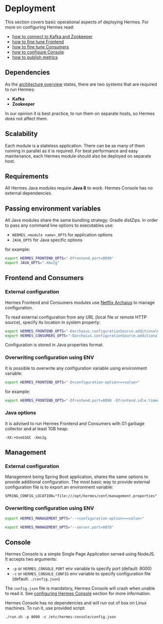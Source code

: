 # Deployment

This section covers basic operational aspects of deploying Hermes. For more on configuring Hermes read:

* [how to connect to Kafka and Zookeeper](/configuration/kafka-and-zookeeper)
* [how to fine tune Frontend](/configuration/frontend-tuning)
* [how to fine tune Consumers](/configuration/consumers-tuning)
* [how to configure Console](/configuration/console)
* [how to publish metrics](/configuration/metrics)

## Dependencies

As the [architecture overview](/overview/architecture) states, there are two systems that are required to run
Hermes:

* **Kafka**
* **Zookeeper**

In our opinion it is best practice, to run them on separate hosts, so Hermes does not affect them.

## Scalability

Each module is a stateless application. There can be as many of them running in parallel as it is required. For best
performance and easy maintenance, each Hermes module should also be deployed on separate host.

## Requirements

All Hermes Java modules require **Java 8** to work. Hermes Console has no external dependencies.

## Passing environment variables

All Java modules share the same bundling strategy: Gradle distZips. In order to pass any command line options to
executables use:

* `HERMES_<module name>_OPTS` for application options
* `JAVA_OPTS` for Java specific options

for example:

```bash
export HERMES_FRONTEND_OPTS="-Dfrontend.port=8090"
export JAVA_OPTS="-Xmx2g"
```

## Frontend and Consumers

### External configuration

Hermes Frontend and Consumers modules use [Netflix Archaius](https://github.com/Netflix/archaius/) to manage configuration.

To read external configuration from any URL (local file or remote HTTP source), specify its location in system property:

```bash
export HERMES_FRONTEND_OPTS="-Darchaius.configurationSource.additionalUrls=file:///opt/hermes/conf/frontend.properties"
export HERMES_CONSUMERS_OPTS="-Darchaius.configurationSource.additionalUrls=file:///opt/hermes/conf/consumers.properties"
```

Configuration is stored in Java properties format.

### Overwriting configuration using ENV

It is possible to overwrite any configuration variable using environment variable:

```bash
export HERMES_FRONTEND_OPTS="-D<configuration-option>=<value>"
```

for example:

```bash
export HERMES_FRONTEND_OPTS="-Dfrontend.port=8090 -Dfrontend.idle.timeout=30"
```

### Java options

It is advised to run Hermes Frontend and Consumers with G1 garbage collector and at least 1GB heap:

```
-XX:+UseG1GC -Xms1g
```

## Management

### External configuration

Management being Spring Boot application, shares the same options to provide additional configuration. The most basic way
to provide external configuration file is to export an environment variable:

```
SPRING_CONFIG_LOCATION="file:///opt/hermes/conf/management.properties"
```

### Overwriting configuration using ENV

```bash
export HERMES_MANAGEMENT_OPTS="--<configuration-option>=<value>"
```

```bash
export HERMES_MANAGEMENT_OPTS="--server.port=8070"
```

## Console

Hermes Console is a simple Single Page Application served using NodeJS. It accepts two arguments:

* `-p` or `HERMES_CONSOLE_PORT` env variable to specify port (default: 8000)
* `-c` or `HERMES_CONSOLE_CONFIG` env variable to specify configuration file (default: `./config.json`)

The `config.json` file is mandatory, Hermes Console will crash when unable to read it. See
[configuring Hermes Console](/configuration/console) section for more information.

Hermes Console has no dependencies and will run out of box on Linux machines. To run it, use provided script:

```
./run.sh -p 8000 -c /etc/hermes-console/config.json
```
